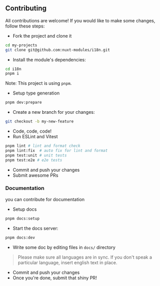 ## Contributing

All contributions are welcome! If you would like to make some changes, follow these steps:

- Fork the project and clone it

```sh
cd my-projects
git clone git@github.com:nuxt-modules/i18n.git
```

- Install the module's dependencies:

```sh
cd i18n
pnpm i
```

Note: This project is using `pnpm`.

- Setup type generation

```sh
pnpm dev:prepare
```

- Create a new branch for your changes:

```sh
git checkout -b my-new-feature
```

- Code, code, code!
- Run ESLint and Vitest

```sh
pnpm lint # lint and format check
pnpm lint:fix  # auto fix for lint and format
pnpm test:unit # unit tests
pnpm test:e2e # e2e tests
```

- Commit and push your changes
- Submit awesome PRs

### Documentation

you can contribute for documentation

- Setup docs

```sh
pnpm docs:setup
```

- Start the docs server:

```sh
pnpm docs:dev
```

- Write some doc by editing files in `docs/` directory

> Please make sure all languages are in sync. If you don't speak a particular language, insert english text in place.

- Commit and push your changes
- Once you're done, submit that shiny PR!
